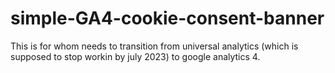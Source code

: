 # simple-GA4-cookie-consent-banner
This is for whom needs to transition from universal analytics (which is supposed to stop workin by july 2023) to google analytics 4.
